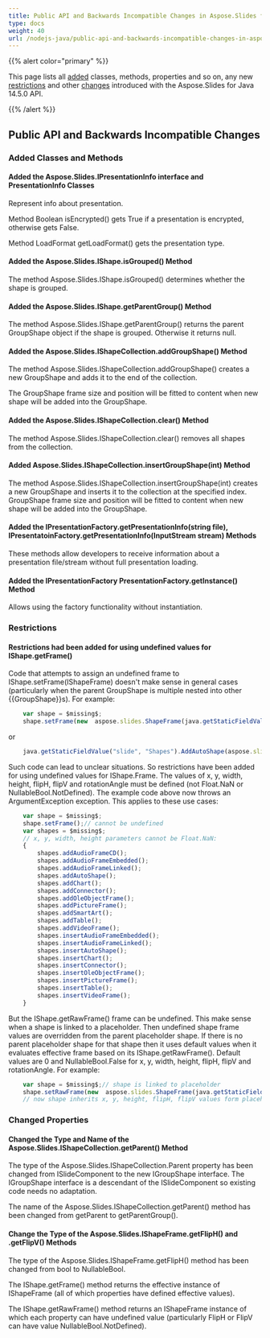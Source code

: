 ```yaml
---
title: Public API and Backwards Incompatible Changes in Aspose.Slides for Java 14.5.0
type: docs
weight: 40
url: /nodejs-java/public-api-and-backwards-incompatible-changes-in-aspose-slides-for-java-14-5-0/
---
```


{{% alert color="primary" %}} 

This page lists all [added](/slides/java/public-api-and-backwards-incompatible-changes-in-aspose-slides-for-java-14-5-0/) classes, methods, properties and so on, any new [restrictions](/slides/java/public-api-and-backwards-incompatible-changes-in-aspose-slides-for-java-14-5-0/) and other [changes](/slides/java/public-api-and-backwards-incompatible-changes-in-aspose-slides-for-java-14-5-0/) introduced with the Aspose.Slides for Java 14.5.0 API.

{{% /alert %}} 
## **Public API and Backwards Incompatible Changes**
### **Added Classes and Methods**
#### **Added the Aspose.Slides.IPresentationInfo interface and PresentationInfo Classes**
Represent info about presentation.

Method Boolean isEncrypted() gets True if a presentation is encrypted, otherwise gets False.

Method LoadFormat getLoadFormat() gets the presentation type.
#### **Added the Aspose.Slides.IShape.isGrouped() Method**
The method Aspose.Slides.IShape.isGrouped() determines whether the shape is grouped.
#### **Added the Aspose.Slides.IShape.getParentGroup() Method**
The method Aspose.Slides.IShape.getParentGroup() returns the parent GroupShape object if the shape is grouped. Otherwise it returns null.
#### **Added the Aspose.Slides.IShapeCollection.addGroupShape() Method**
The method Aspose.Slides.IShapeCollection.addGroupShape() creates a new GroupShape and adds it to the end of the collection.

The GroupShape frame size and position will be fitted to content when new shape will be added into the GroupShape.
#### **Added the Aspose.Slides.IShapeCollection.clear() Method**
The method Aspose.Slides.IShapeCollection.clear() removes all shapes from the collection.
#### **Added Aspose.Slides.IShapeCollection.insertGroupShape(int) Method**
The method Aspose.Slides.IShapeCollection.insertGroupShape(int) creates a new GroupShape and inserts it to the collection at the specified index.
GroupShape frame size and position will be fitted to content when new shape will be added into the GroupShape.
#### **Added the IPresentationFactory.getPresentationInfo(string file), IPresentatoinFactory.getPresentationInfo(InputStream stream) Methods**
These methods allow developers to receive information about a presentation file/stream without full presentation loading.
#### **Added the IPresentationFactory PresentationFactory.getInstance() Method**
Allows using the factory functionality without instantiation.
### **Restrictions**
#### **Restrictions had been added for using undefined values for IShape.getFrame()**
Code that attempts to assign an undefined frame to IShape.setFrame(IShapeFrame) doesn't make sense in general cases (particularly when the parent GroupShape is multiple nested into other {{GroupShape}}s). For example:

```javascript
    var shape = $missing$;
    shape.setFrame(new  aspose.slides.ShapeFrame(java.getStaticFieldValue("java.lang.Float", "NaN"), java.getStaticFieldValue("java.lang.Float", "NaN"), java.getStaticFieldValue("java.lang.Float", "NaN"), java.getStaticFieldValue("java.lang.Float", "NaN"), aspose.slides.NullableBool.NotDefined, aspose.slides.NullableBool.NotDefined, java.getStaticFieldValue("java.lang.Float", "NaN")));
```

or

```javascript
    java.getStaticFieldValue("slide", "Shapes").AddAutoShape(aspose.slides.ShapeType.RoundCornerRectangle, java.getStaticFieldValue("java.lang.Float", "NaN"), java.getStaticFieldValue("java.lang.Float", "NaN"), java.getStaticFieldValue("java.lang.Float", "NaN"), java.getStaticFieldValue("java.lang.Float", "NaN"));
```

Such code can lead to unclear situations. So restrictions have been added for using undefined values for IShape.Frame. The values of x, y, width, height, flipH, flipV and rotationAngle must be defined (not Float.NaN or NullableBool.NotDefined). The example code above now throws an ArgumentException exception.
This applies to these use cases:

```javascript
    var shape = $missing$;
    shape.setFrame();// cannot be undefined
    var shapes = $missing$;
    // x, y, width, height parameters cannot be Float.NaN:
    {
        shapes.addAudioFrameCD();
        shapes.addAudioFrameEmbedded();
        shapes.addAudioFrameLinked();
        shapes.addAutoShape();
        shapes.addChart();
        shapes.addConnector();
        shapes.addOleObjectFrame();
        shapes.addPictureFrame();
        shapes.addSmartArt();
        shapes.addTable();
        shapes.addVideoFrame();
        shapes.insertAudioFrameEmbedded();
        shapes.insertAudioFrameLinked();
        shapes.insertAutoShape();
        shapes.insertChart();
        shapes.insertConnector();
        shapes.insertOleObjectFrame();
        shapes.insertPictureFrame();
        shapes.insertTable();
        shapes.insertVideoFrame();
    }
```

But the IShape.getRawFrame() frame can be undefined. This make sense when a shape is linked to a placeholder. Then undefined shape frame values are overridden from the parent placeholder shape. If there is no parent placeholder shape for that shape then it uses default values when it evaluates effective frame based on its IShape.getRawFrame(). Default values are 0 and NullableBool.False for x, y, width, height, flipH, flipV and rotationAngle. For example:

```javascript
    var shape = $missing$;// shape is linked to placeholder
    shape.setRawFrame(new  aspose.slides.ShapeFrame(java.getStaticFieldValue("java.lang.Float", "NaN"), java.getStaticFieldValue("java.lang.Float", "NaN"), 100, java.getStaticFieldValue("java.lang.Float", "NaN"), aspose.slides.NullableBool.NotDefined, aspose.slides.NullableBool.NotDefined, 0));
    // now shape inherits x, y, height, flipH, flipV values form placeholder and overrides width=100 and rotationAngle=0.
```
### **Changed Properties**
#### **Changed the Type and Name of the Aspose.Slides.IShapeCollection.getParent() Method**
The type of the Aspose.Slides.IShapeCollection.Parent property has been changed from ISlideComponent to the new IGroupShape interface. The IGroupShape interface is a descendant of the ISlideComponent so existing code needs no adaptation.

The name of the Aspose.Slides.IShapeCollection.getParent() method has been changed from getParent to getParentGroup().
#### **Change the Type of the Aspose.Slides.IShapeFrame.getFlipH() and .getFlipV() Methods**
The type of the Aspose.Slides.IShapeFrame.getFlipH() method has been changed from bool to NullableBool.

The IShape.getFrame() method returns the effective instance of IShapeFrame (all of which properties have defined effective values).

The IShape.getRawFrame() method returns an IShapeFrame instance of which each property can have undefined value (particularly FlipH or FlipV can have value NullableBool.NotDefined).
